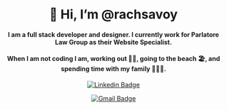  <h1 align="center"><strong>👋 Hi, I’m @rachsavoy</strong></h1>
 <h4 align="center">
 I am a full stack developer and designer. I currently work for Parlatore Law Group as their Website Specialist. 
 </h4>
 <h4 align="center">
 When I am not coding I am, working out 🏋️‍♀️, going to the beach 🏖, and spending time with my family 👨‍👩‍👦‍.
  </h4>
  
 <div align="center">

  [![Linkedin Badge](https://img.shields.io/badge/-savoyrachael-blue?style=flat-square&logo=Linkedin&logoColor=white&link=https://www.linkedin.com/in/savoyrachael/)](https://www.linkedin.com/in/savoyrachael/)

  [![Gmail Badge](https://img.shields.io/badge/-rachael.a.hakim@gmail.com-c14438?style=flat-square&logo=Gmail&logoColor=white&link=mailto:rachael.a.hakim@gmail.com)](mailto:rachael.a.hakim@gmail.com)
</div>



<!---
rachsavoy/rachsavoy is a ✨ special ✨ repository because its `README.md` (this file) appears on your GitHub profile.
You can click the Preview link to take a look at your changes.
--->

